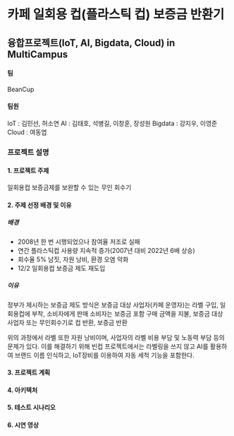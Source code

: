# 카페 일회용 컵(플라스틱 컵) 보증금 반환기
## 융합프로젝트(IoT, AI, Bigdata, Cloud) in MultiCampus

#### 팀
BeanCup

#### 팀원
IoT : 김민선, 허소연
AI : 김태호, 석병길, 이창훈, 장성원
Bigdata : 강지우, 이영준
Cloud : 여동엽

### 프로젝트 설명
#### 1. 프로젝트 주제
일회용컵 보증금제를 보완할 수 있는 무인 회수기

#### 2. 주제 선정 배경 및 이유
##### 배경
* 2008년 한 번 시행되었으나 참여율 저조로 실패
* 연간 플라스틱컵 사용량 지속적 증가(2007년 대비 2022년 6배 상승)
* 회수율 5% 남짓, 자원 낭비, 환경 오염 악화
* 12/2 일회용컵 보증금 제도 재도입
##### 이유
정부가 제시하는 보증금 제도 방식은 
보증금 대상 사업자(카페 운영자)는 라벨 구입, 일회용컵에 부착, 소비자에게 판매
소비자는 보증금 포함 구매 금액을 지불, 보증금 대상 사업자 또는 무인회수기로 컵 반환, 보증금 반환

위의 과정에서 라벨 또한 자원 낭비이며, 사업자의 라벨 비용 부담 및 노동력 부담 등의 문제가 있다.
이를 해결하기 위해 빈컵 프로젝트에서는 라벨링을 쓰지 않고 AI를 활용하여 브랜드 이름 인식하고, IoT장비를 이용하여 자동 세척 기능을 포함한다. 

#### 3. 프로젝트 계획
#### 4. 아키텍처
#### 5. 테스트 시나리오
#### 6. 시연 영상


